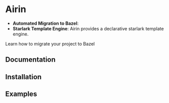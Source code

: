 # Airin
- **Automated Migration to Bazel**:
- **Starlark Template Engine**: Airin provides a declarative starlark template engine. 

Learn how to migrate your project to Bazel
## Documentation
## Installation
## Examples